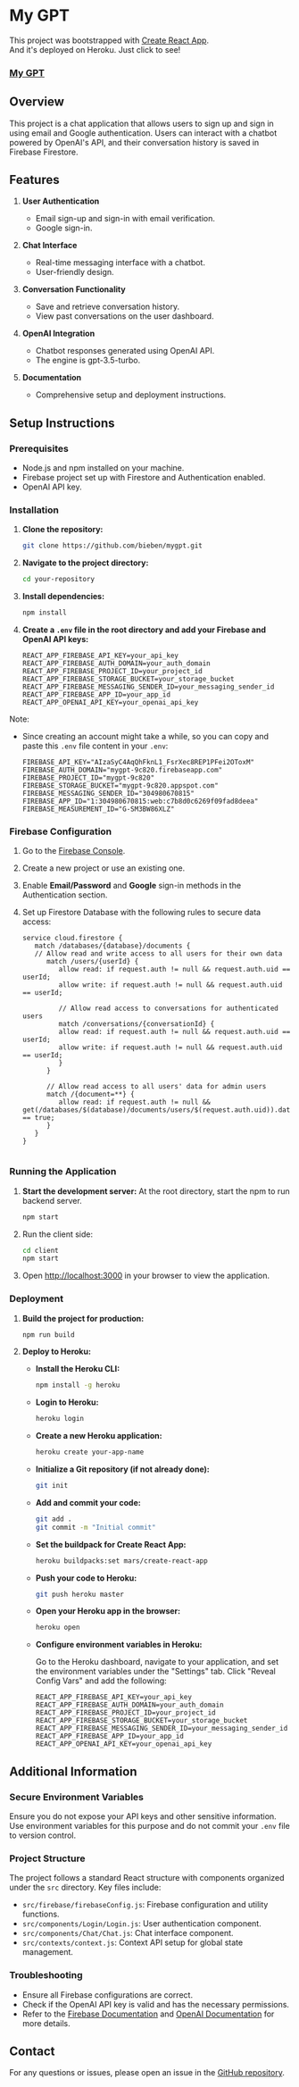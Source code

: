 # My GPT
This project was bootstrapped with [Create React App](https://github.com/facebook/create-react-app).  
And it's deployed on Heroku. Just click to see!
### [My GPT](https://my-gpt-client-aa4f34b370ff.herokuapp.com/)



## Overview

This project is a chat application that allows users to sign up and sign in using email and Google authentication. Users can interact with a chatbot powered by OpenAI's API, and their conversation history is saved in Firebase Firestore.

## Features

1. **User Authentication**
   - Email sign-up and sign-in with email verification.
   - Google sign-in.

2. **Chat Interface**
   - Real-time messaging interface with a chatbot.
   - User-friendly design.

3. **Conversation Functionality**
   - Save and retrieve conversation history.
   - View past conversations on the user dashboard.

4. **OpenAI Integration**
   - Chatbot responses generated using OpenAI API.
   - The engine is gpt-3.5-turbo.

5. **Documentation**
   - Comprehensive setup and deployment instructions.

## Setup Instructions

### Prerequisites

- Node.js and npm installed on your machine.
- Firebase project set up with Firestore and Authentication enabled.
- OpenAI API key.

### Installation

1. **Clone the repository:**

   ```bash
   git clone https://github.com/bieben/mygpt.git
   ```

2. **Navigate to the project directory:**

   ```bash
   cd your-repository
   ```

3. **Install dependencies:**

   ```bash
   npm install
   ```

4. **Create a `.env` file in the root directory and add your Firebase and OpenAI API keys:**

   ```plaintext
   REACT_APP_FIREBASE_API_KEY=your_api_key
   REACT_APP_FIREBASE_AUTH_DOMAIN=your_auth_domain
   REACT_APP_FIREBASE_PROJECT_ID=your_project_id
   REACT_APP_FIREBASE_STORAGE_BUCKET=your_storage_bucket
   REACT_APP_FIREBASE_MESSAGING_SENDER_ID=your_messaging_sender_id
   REACT_APP_FIREBASE_APP_ID=your_app_id
   REACT_APP_OPENAI_API_KEY=your_openai_api_key
   ```
Note:
- Since creating an account might take a while, so you can copy and paste this `.env` file content in your `.env`:
   ```plaintext
   FIREBASE_API_KEY="AIzaSyC4AqQhFknL1_FsrXec8REP1PFei2OToxM"
   FIREBASE_AUTH_DOMAIN="mygpt-9c820.firebaseapp.com"
   FIREBASE_PROJECT_ID="mygpt-9c820"
   FIREBASE_STORAGE_BUCKET="mygpt-9c820.appspot.com"
   FIREBASE_MESSAGING_SENDER_ID="304980670815"
   FIREBASE_APP_ID="1:304980670815:web:c7b8d0c6269f09fad8deea"
   FIREBASE_MEASUREMENT_ID="G-SM3BW86XLZ"
   ```

### Firebase Configuration

1. Go to the [Firebase Console](https://console.firebase.google.com/).
2. Create a new project or use an existing one.
3. Enable **Email/Password** and **Google** sign-in methods in the Authentication section.
4. Set up Firestore Database with the following rules to secure data access:

   ```plaintext
   service cloud.firestore {
      match /databases/{database}/documents {
      // Allow read and write access to all users for their own data
         match /users/{userId} {
            allow read: if request.auth != null && request.auth.uid == userId;
            allow write: if request.auth != null && request.auth.uid == userId;

            // Allow read access to conversations for authenticated users
            match /conversations/{conversationId} {
            allow read: if request.auth != null && request.auth.uid == userId;
            allow write: if request.auth != null && request.auth.uid == userId;
            }
         }

         // Allow read access to all users' data for admin users
         match /{document=**} {
            allow read: if request.auth != null && get(/databases/$(database)/documents/users/$(request.auth.uid)).data.isAdmin == true;
         }
      }
   }


### Running the Application

1. **Start the development server:**
   At the root directory, start the npm to run backend server.

   ```bash
   npm start
   ```
2. Run the client side:
   ```bash
   cd client
   npm start
   ```
3. Open [http://localhost:3000](http://localhost:3000) in your browser to view the application.

### Deployment

1. **Build the project for production:**

   ```bash
   npm run build
   ```

2. **Deploy to Heroku:**

   - **Install the Heroku CLI:**

     ```bash
     npm install -g heroku
     ```

   - **Login to Heroku:**

     ```bash
     heroku login
     ```

   - **Create a new Heroku application:**

     ```bash
     heroku create your-app-name
     ```

   - **Initialize a Git repository (if not already done):**

     ```bash
     git init
     ```

   - **Add and commit your code:**

     ```bash
     git add .
     git commit -m "Initial commit"
     ```

   - **Set the buildpack for Create React App:**

     ```bash
     heroku buildpacks:set mars/create-react-app
     ```

   - **Push your code to Heroku:**

     ```bash
     git push heroku master
     ```

   - **Open your Heroku app in the browser:**

     ```bash
     heroku open
     ```

   - **Configure environment variables in Heroku:**

     Go to the Heroku dashboard, navigate to your application, and set the environment variables under the "Settings" tab. Click "Reveal Config Vars" and add the following:

     ```plaintext
     REACT_APP_FIREBASE_API_KEY=your_api_key
     REACT_APP_FIREBASE_AUTH_DOMAIN=your_auth_domain
     REACT_APP_FIREBASE_PROJECT_ID=your_project_id
     REACT_APP_FIREBASE_STORAGE_BUCKET=your_storage_bucket
     REACT_APP_FIREBASE_MESSAGING_SENDER_ID=your_messaging_sender_id
     REACT_APP_FIREBASE_APP_ID=your_app_id
     REACT_APP_OPENAI_API_KEY=your_openai_api_key
     ```

## Additional Information

### Secure Environment Variables

Ensure you do not expose your API keys and other sensitive information. Use environment variables for this purpose and do not commit your `.env` file to version control.

### Project Structure

The project follows a standard React structure with components organized under the `src` directory. Key files include:

- `src/firebase/firebaseConfig.js`: Firebase configuration and utility functions.
- `src/components/Login/Login.js`: User authentication component.
- `src/components/Chat/Chat.js`: Chat interface component.
- `src/contexts/context.js`: Context API setup for global state management.

### Troubleshooting

- Ensure all Firebase configurations are correct.
- Check if the OpenAI API key is valid and has the necessary permissions.
- Refer to the [Firebase Documentation](https://firebase.google.com/docs) and [OpenAI Documentation](https://beta.openai.com/docs) for more details.

## Contact

For any questions or issues, please open an issue in the [GitHub repository](https://github.com/bieben/mygpt/issues).

